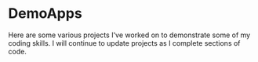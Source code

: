 # DemoApps
Here are some various projects I've worked on to demonstrate some of my coding skills.  I will continue to update projects as I complete sections of code.
